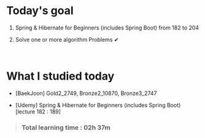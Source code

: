 # Today's goal

1. Spring & Hibernate for Beginners (includes Spring Boot) from 182 to 204

2. Solve one or more algorithm Problems ✔

<br>

# What I studied today

* [BaekJoon] Gold2_2749, Bronze2_10870, Bronze3_2747

* [Udemy] Spring & Hibernate for Beginners (includes Spring Boot) [lecture 182 : 189]

><h3>Total learning time : 02h 37m</h3>